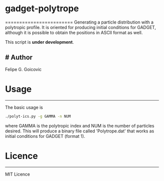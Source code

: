 # gadget-polytrope
========================
Generating a particle distribution with a polytropic profile. 
It is oriented for producing initial conditions for GADGET, although
it is possible to obtain the positions in ASCII format as well.


This script is **under development**.

# Author
---------
Felipe G. Goicovic

# Usage
--------
The basic usage is
```bash
./polyt-ics.py -g GAMMA -n NUM
```
where GAMMA is the polytropic index and NUM is the number of particles desired.
This will produce a binary file called 'Polytrope.dat' that works as initial
conditions for GADGET (format 1).

# Licence 
----------
MIT Licence

